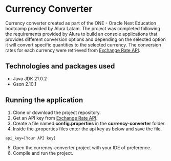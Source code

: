 # Currency Converter
Currency converter created as part of the ONE - Oracle Next Education bootcamp provided by Alura Latam. The project was completed following the requirements provided by 
Alura to build an console applications that provides different conversion options and depending on the selected option it will convert specific quantities to the selected currency.
The conversion rates for each currency were retrieved from [Exchange Rate API](https://www.exchangerate-api.com/ "Exchange Rate API").

## Technologies and packages used

- Java JDK 21.0.2
- Gson 2.10.1

## Running the application
1. Clone or download the project repository.
2. Get an API key from [Exchange Rate API](https://www.exchangerate-api.com/ "Exchange Rate API").
3. Create a file named **config.properties** in the **currency-converter** folder.
4. Inside the .properties files enter the api key as below and save the file.
```
api_key=[Your API key]
```
5. Open the currency-converter project with your IDE of preference.
6. Compile and run the project.

